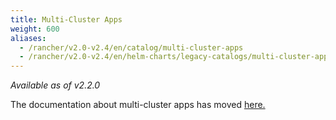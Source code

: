 ```yaml
---
title: Multi-Cluster Apps
weight: 600
aliases:
  - /rancher/v2.0-v2.4/en/catalog/multi-cluster-apps
  - /rancher/v2.0-v2.4/en/helm-charts/legacy-catalogs/multi-cluster-apps
---
```

_Available as of v2.2.0_

The documentation about multi-cluster apps has moved [here.]({{<baseurl>}}/rancher/v2.0-v2.4/en/deploy-across-clusters/multi-cluster-apps)
